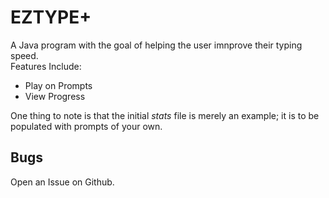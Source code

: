 # EZTYPE+
A Java program with the goal of helping the user imnprove their typing speed.   
Features Include:
- Play on Prompts
- View Progress

One thing to note is that the initial *stats* file is merely an example; it is to be populated with prompts of your own.  

## Bugs
Open an Issue on Github.


